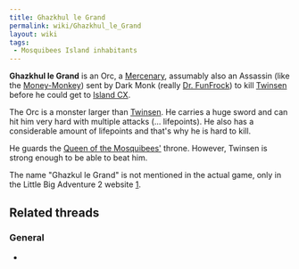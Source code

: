 ```yaml
---
title: Ghazkhul le Grand
permalink: wiki/Ghazkhul_le_Grand
layout: wiki
tags:
 - Mosquibees Island inhabitants
---
```


**Ghazkhul le Grand** is an Orc, a
[Mercenary](Category%3AMercenaries "wikilink"), assumably also an
Assassin (like the [Money-Monkey](Money-Monkey "wikilink")) sent by Dark
Monk (really [Dr. FunFrock](Dr._FunFrock "wikilink")) to kill
[Twinsen](Twinsen "wikilink") before he could get to [Island
CX](Island_CX "wikilink").

The Orc is a monster larger than [Twinsen](Twinsen "wikilink"). He
carries a huge sword and can hit him very hard with multiple attacks
(... lifepoints). He also has a considerable amount of lifepoints and
that's why he is hard to kill.

He guards the [Queen of the Mosquibees'](Astrid "wikilink") throne.
However, Twinsen is strong enough to be able to beat him.

The name "Ghazkul le Grand" is not mentioned in the actual game, only in
the Little Big Adventure 2 website
[1](http://www.littlebigadventure2.com/lba2/FAMILLE/OTHERSZ.HTM).

## Related threads

### General

- 
